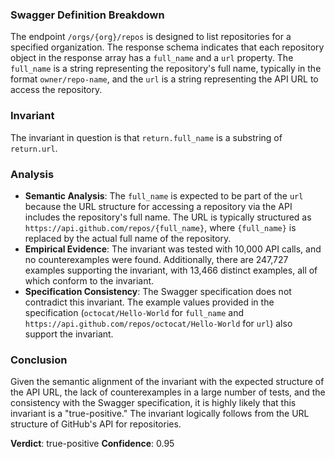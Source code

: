 ### Swagger Definition Breakdown
The endpoint `/orgs/{org}/repos` is designed to list repositories for a specified organization. The response schema indicates that each repository object in the response array has a `full_name` and a `url` property. The `full_name` is a string representing the repository's full name, typically in the format `owner/repo-name`, and the `url` is a string representing the API URL to access the repository.

### Invariant
The invariant in question is that `return.full_name` is a substring of `return.url`.

### Analysis
- **Semantic Analysis**: The `full_name` is expected to be part of the `url` because the URL structure for accessing a repository via the API includes the repository's full name. The URL is typically structured as `https://api.github.com/repos/{full_name}`, where `{full_name}` is replaced by the actual full name of the repository.
- **Empirical Evidence**: The invariant was tested with 10,000 API calls, and no counterexamples were found. Additionally, there are 247,727 examples supporting the invariant, with 13,466 distinct examples, all of which conform to the invariant.
- **Specification Consistency**: The Swagger specification does not contradict this invariant. The example values provided in the specification (`octocat/Hello-World` for `full_name` and `https://api.github.com/repos/octocat/Hello-World` for `url`) also support the invariant.

### Conclusion
Given the semantic alignment of the invariant with the expected structure of the API URL, the lack of counterexamples in a large number of tests, and the consistency with the Swagger specification, it is highly likely that this invariant is a "true-positive." The invariant logically follows from the URL structure of GitHub's API for repositories.

**Verdict**: true-positive
**Confidence**: 0.95
